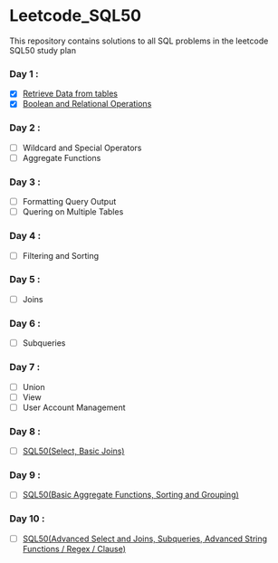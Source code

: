 # Leetcode_SQL50
This repository contains solutions to all SQL problems in the leetcode SQL50 study plan

  ### Day 1 :
   - [X] [Retrieve Data from tables](https://www.w3resource.com/sql-exercises/sql-retrieve-from-table.php)
   - [X] [Boolean and Relational Operations](https://www.w3resource.com/sql-exercises/sql-boolean-operators.php)
  ### Day 2 :     
   - [ ] Wildcard and Special Operators
   - [ ] Aggregate Functions
  ### Day 3 :     
   - [ ] Formatting Query Output
   - [ ] Quering on Multiple Tables
  ### Day 4 :   
   - [ ] Filtering and Sorting
   ### Day 5 :   
   - [ ] Joins
  ### Day 6 : 
   - [ ] Subqueries
  ### Day 7 : 
   - [ ] Union
   - [ ] View
   - [ ] User Account Management
  ### Day 8 :
   - [ ] [SQL50(Select, Basic Joins)](https://leetcode.com/studyplan/top-sql-50/)
  ### Day 9 :
   - [ ] [SQL50(Basic Aggregate Functions, Sorting and Grouping)](https://leetcode.com/studyplan/top-sql-50/)
  ### Day 10 :
   - [ ] [SQL50(Advanced Select and Joins, Subqueries, Advanced String Functions / Regex / Clause)](https://leetcode.com/studyplan/top-sql-50/)
